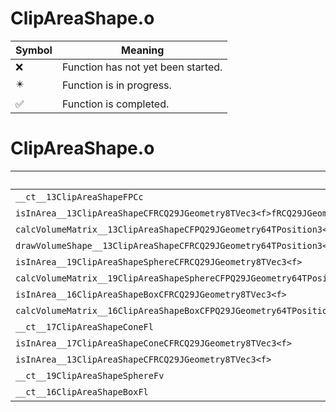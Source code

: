 # ClipAreaShape.o
| Symbol | Meaning 
| ------------- | ------------- 
| :x: | Function has not yet been started. 
| :eight_pointed_black_star: | Function is in progress. 
| :white_check_mark: | Function is completed. 


# ClipAreaShape.o
| Symbol | Decompiled? |
| ------------- | ------------- |
| `__ct__13ClipAreaShapeFPCc` | :x: |
| `isInArea__13ClipAreaShapeCFRCQ29JGeometry8TVec3<f>fRCQ29JGeometry64TPosition3<Q29JGeometry38TMatrix34<Q29JGeometry13SMatrix34C<f>>>RCQ29JGeometry8TVec3<f>` | :x: |
| `calcVolumeMatrix__13ClipAreaShapeCFPQ29JGeometry64TPosition3<Q29JGeometry38TMatrix34<Q29JGeometry13SMatrix34C<f>>>RCQ29JGeometry64TPosition3<Q29JGeometry38TMatrix34<Q29JGeometry13SMatrix34C<f>>>RCQ29JGeometry8TVec3<f>` | :x: |
| `drawVolumeShape__13ClipAreaShapeCFRCQ29JGeometry64TPosition3<Q29JGeometry38TMatrix34<Q29JGeometry13SMatrix34C<f>>>RCQ29JGeometry8TVec3<f>` | :x: |
| `isInArea__19ClipAreaShapeSphereCFRCQ29JGeometry8TVec3<f>` | :x: |
| `calcVolumeMatrix__19ClipAreaShapeSphereCFPQ29JGeometry64TPosition3<Q29JGeometry38TMatrix34<Q29JGeometry13SMatrix34C<f>>>RCQ29JGeometry64TPosition3<Q29JGeometry38TMatrix34<Q29JGeometry13SMatrix34C<f>>>RCQ29JGeometry8TVec3<f>` | :x: |
| `isInArea__16ClipAreaShapeBoxCFRCQ29JGeometry8TVec3<f>` | :x: |
| `calcVolumeMatrix__16ClipAreaShapeBoxCFPQ29JGeometry64TPosition3<Q29JGeometry38TMatrix34<Q29JGeometry13SMatrix34C<f>>>RCQ29JGeometry64TPosition3<Q29JGeometry38TMatrix34<Q29JGeometry13SMatrix34C<f>>>RCQ29JGeometry8TVec3<f>` | :x: |
| `__ct__17ClipAreaShapeConeFl` | :x: |
| `isInArea__17ClipAreaShapeConeCFRCQ29JGeometry8TVec3<f>` | :x: |
| `isInArea__13ClipAreaShapeCFRCQ29JGeometry8TVec3<f>` | :x: |
| `__ct__19ClipAreaShapeSphereFv` | :x: |
| `__ct__16ClipAreaShapeBoxFl` | :x: |
